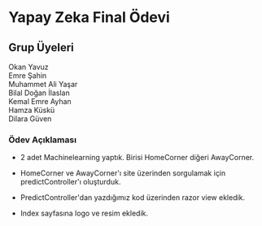 # Yapay Zeka Final Ödevi

## Grup Üyeleri
Okan Yavuz <br>
Emre Şahin<br>
Muhammet Ali Yaşar<br>
Bilal Doğan İlaslan<br>
Kemal Emre Ayhan<br>
Hamza Küskü<br>
Dilara Güven

### Ödev Açıklaması

* 2 adet Machinelearning yaptık. Birisi HomeCorner diğeri AwayCorner.

* HomeCorner ve AwayCorner'ı site üzerinden sorgulamak için predictController'ı oluşturduk.

* PredictController'dan yazdığımız kod üzerinden razor view ekledik.

* Index sayfasına logo ve resim ekledik.